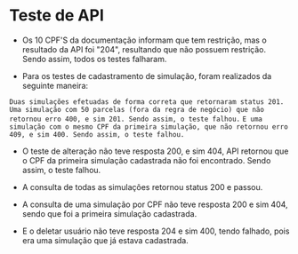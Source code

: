 # Teste de API

* Os 10 CPF'S da documentação informam que tem restrição, mas o resultado da API foi "204", resultando que não possuem restrição. Sendo assim, todos os testes falharam.

* Para os testes de cadastramento de simulação, foram realizados da seguinte maneira:

`Duas simulações efetuadas de forma correta que retornaram status 201.`
`Uma simulação com 50 parcelas (fora da regra de negócio) que não retornou erro 400, e sim 201. Sendo assim, o teste falhou.`
`E uma simulação com o mesmo CPF da primeira simulação, que não retornou erro 409, e sim 400. Sendo assim, o teste falhou.`

* O teste de alteração não teve resposta 200, e sim 404, API retornou que o CPF da primeira simulação cadastrada não foi encontrado. Sendo assim, o teste falhou.

* A consulta de todas as simulações retornou status 200 e passou.

* A consulta de uma simulação por CPF não teve resposta 200 e sim 404, sendo que foi a primeira simulação cadastrada.

* E o deletar usuário não teve resposta 204 e sim 400, tendo falhado, pois era uma simulação que já estava cadastrada.
 
